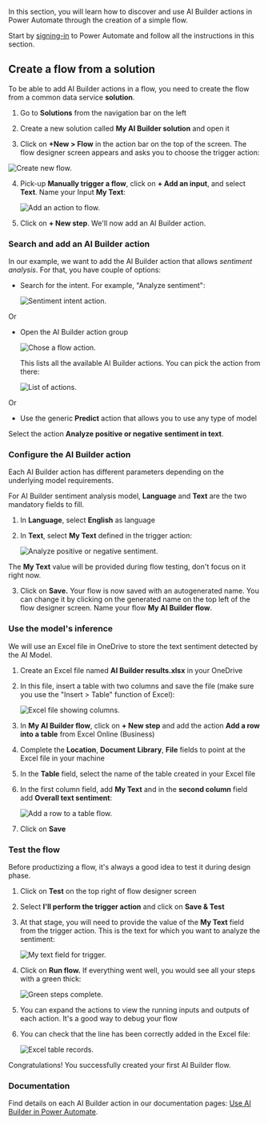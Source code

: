 In this section, you will learn how to discover and use AI Builder actions in Power Automate through the creation of a simple flow.

Start by [signing-in](https://flow.microsoft.com) to Power Automate and follow all the instructions in this section.

## Create a flow from a solution

To be able to add AI Builder actions in a flow, you need to create the flow from a common data service **solution**.

1.  Go to **Solutions** from the navigation bar on the left

2.  Create a new solution called **My AI Builder solution** and open it

3.  Click on **+New \> Flow** in the action bar on the top of the screen. The flow designer screen appears and asks you to choose the trigger action:

![Create new flow.](../media/03-auto-generate-number.png)

4.  Pick-up **Manually trigger a flow**, click on **+ Add an input**, and select **Text**. Name your Input **My Text**:

    ![Add an action to flow.](..../media/03-pick-up-flow-trigger.png)

5.  Click on **+ New step**. We'll now add an AI Builder action.

### Search and add an AI Builder action

In our example, we want to add the AI Builder action that allows *sentiment analysis*. For that, you have couple of options:

-   Search for the intent. For example, "Analyze sentiment":

    ![Sentiment intent action.](../media/03-add-action.png)

Or

-   Open the AI Builder action group

    ![Chose a flow action.](../media/03-ai-builder-action.png)

    This lists all the available AI Builder actions. You can pick the action from there:

    ![List of actions.](../media/03-ai-builder-flow.png)

Or

-   Use the generic **Predict** action that allows you to use any type of model

Select the action **Analyze positive or negative sentiment in text**.

### Configure the AI Builder action

Each AI Builder action has different parameters depending on the underlying model requirements.

For AI Builder sentiment analysis model, **Language** and **Text** are the two mandatory fields to fill.

1.  In **Language**, select **English** as language

2.  In **Text**, select **My Text** defined in the trigger action:

    ![Analyze positive or negative sentiment.](../media/03-sentiment.png)

The **My Text** value will be provided during flow testing, don't focus on it right now.

3.  Click on **Save.** Your flow is now saved with an autogenerated name. You can change it by clicking on the generated name on the top left of the flow designer screen. Name your flow **My AI Builder flow**.

### Use the model's inference

We will use an Excel file in OneDrive to store the text sentiment detected by the AI Model.

1.  Create an Excel file named **AI Builder results.xlsx** in your OneDrive

2.  In this file, insert a table with two columns and save the file (make sure you use the "Insert \> Table" function of Excel):

    ![Excel file showing columns.](../media/03-excel.png)

3.  In **My AI Builder flow**, click on **+ New step** and add the action **Add a row into a table** from Excel Online (Business)

4.  Complete the **Location**, **Document** **Library**, **File** fields to point at the Excel file in your machine

5.  In the **Table** field, select the name of the table created in your Excel file

6.  In the first column field, add **My Text** and in the **second column** field add **Overall text sentiment**:

    ![Add a row to a table flow.](../media/03-add-table.png)

7.  Click on **Save**

### Test the flow

Before productizing a flow, it's always a good idea to test it during design phase.

1.  Click on **Test** on the top right of flow designer screen

2.  Select **I'll perform the trigger action** and click on **Save & Test**

3.  At that stage, you will need to provide the value of the **My Text** field from the trigger action. This is the text for which you want to analyze the sentiment:

    ![My text field for trigger.](../media/03-my-text.png)

4.  Click on **Run flow.** If everything went well, you would see all your steps with a green thick:

    ![Green steps complete.](../media/03-steps-complete.png)

5.  You can expand the actions to view the running inputs and outputs of each action. It's a good way to debug your flow

6.  You can check that the line has been correctly added in the Excel file:

    ![Excel table records.](../media/03-populate-excel.png)

Congratulations! You successfully created your first AI Builder flow.

### Documentation

Find details on each AI Builder action in our documentation pages: [Use AI Builder in Power Automate](https://docs.microsoft.com/ai-builder/use-in-flow-overview).
